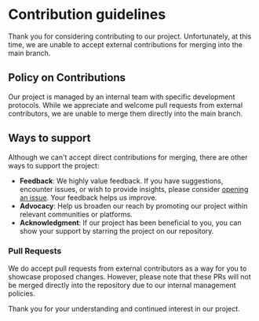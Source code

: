 # Contribution guidelines

Thank you for considering contributing to our project. Unfortunately, at this time, we are unable to accept external contributions for merging into the main branch.

## Policy on Contributions

Our project is managed by an internal team with specific development protocols. While we appreciate and welcome pull requests from external contributors, we are unable to merge them directly into the main branch.

## Ways to support

Although we can't accept direct contributions for merging, there are other ways to support the project:

- **Feedback**: We highly value feedback. If you have suggestions, encounter issues, or wish to provide insights, please consider 
[opening an issue](https://github.com/tomtom-international/tomtom-navigation-android-examples/issues/new). Your feedback helps us improve.
- **Advocacy**: Help us broaden our reach by promoting our project within relevant communities or platforms.
- **Acknowledgment**: If our project has been beneficial to you, you can show your support by starring the project on our repository.

### Pull Requests

We do accept pull requests from external contributors as a way for you to showcase proposed changes. However, please note that these PRs will not be merged directly into the repository due to our internal management policies. 

Thank you for your understanding and continued interest in our project.